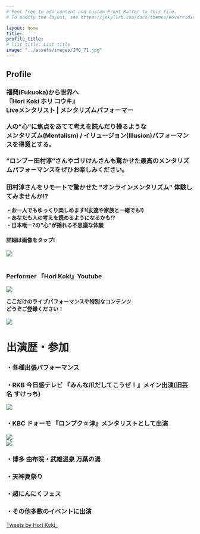 ```yaml
---
# Feel free to add content and custom Front Matter to this file.
# To modify the layout, see https://jekyllrb.com/docs/themes/#overriding-theme-defaults

layout: home
title: 
profile_title:
# list_title: List title
image: "../assets/images/IMG_71.jpg"
---
```

## Profile
### 福岡(Fukuoka)から世界へ<br>**『Hori Koki ホリ コウキ』**<br>Liveメンタリスト | メンタリズムパフォーマー <br><br>人の”**心**”に焦点をあてて考えを読んだり操るような<br>メンタリズム(Mentalism) / イリュージョン(Illusion)パフォーマンスを得意とする。<br><br>”ロンブー田村淳”さんやゴリけんさんも驚かせた最高のメンタリズムパフォーマンスをぜひお楽しみください。

### **田村淳さんをリモートで驚かせた "オンラインメンタリズム" 体験してみませんか!?**<br>

**・お一人でもゆっくり楽しめます!(友達や家族と一緒でも!)**<br>
**・あなたも人の考えを読めるようになるかも!?**<br>
**・日本唯一?の"心"が揺れる不思議な体験**
#### 詳細は画像をタップ!<br>
<a href="https://form.run/@MentalismSession" target="_blank"><img class="OnlineMentalism" src="../assets/images/OnlineMentalism.jpg"></a>
<br><br>

### **Performer 『Hori Koki』Youtube**<br>
<a href="https://www.youtube.com/channel/UCorrq0nmicDmOTEV7j1qfTA?sub_confirmation=1" target="_blank"><img class="Youtube-img" src="../assets/images/yt_logo_rgb_dark.png"></a>

**ここだけのライブパフォーマンスや特別なコンテンツ**<br>
**どうぞご登録ください！**<br>
<br>
<img class="Profile-img" src="../assets/images/IMG_71.jpg">
<br>

# 出演歴・参加
### ・各種出張パフォーマンス
### ・RKB 今日感テレビ 『みんな爪だしてこうぜ！』メイン出演(旧芸名 すけっち)
<img class="RKB-img" src="../images/rkb.jpeg"><br>

### ・KBC ドォーモ 『ロンプク☆淳』メンタリストとして出演
<img class="KBC-img" src="../images/KBC1.jpeg"><br>
<img class="KBC-img" src="../images/KBC2.jpeg"><br>

### ・博多 由布院・武雄温泉 万葉の湯
### ・天神夏祭り
### ・超にんにくフェス
### ・その他多数のイベントに出演

<a class="twitter-timeline" data-width="500" data-height="550" data-theme="dark" data-chrome="noheader" href="https://twitter.com/HoriKoki_">Tweets by Hori Koki_</a> <script async src="https://platform.twitter.com/widgets.js" charset="utf-8"></script>